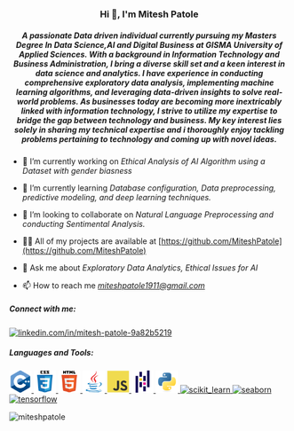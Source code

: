 <h3 align="center">Hi 👋, I'm Mitesh Patole</h1>
<h5 align="center">A passionate Data driven individual currently pursuing my Masters Degree In Data Science,AI and Digital Business at GISMA University of Applied Sciences. With a background in Information Technology and Business Administration, I bring a diverse skill set and a keen interest in data science and analytics. I have experience in conducting comprehensive exploratory data analysis, implementing machine learning algorithms, and leveraging data-driven insights to solve real-world problems. As businesses today are becoming more inextricably linked with information technology, I strive to utilize my expertise to bridge the gap between technology and business. My key interest lies solely in sharing my technical expertise and i thoroughly enjoy tackling problems pertaining to technology and coming up with novel ideas.</h5>

- 🔭 I’m currently working on *Ethical Analysis of AI Algorithm using a Dataset with gender biasness*

- 🌱 I’m currently learning *Database configuration, Data preprocessing, predictive modeling, and deep learning techniques.*

- 👯 I’m looking to collaborate on *Natural Language Preprocessing and conducting Sentimental Analysis.*

- 👨‍💻 All of my projects are available at [https://github.com/MiteshPatole](https://github.com/MiteshPatole)

- 💬 Ask me about *Exploratory Data Analytics, Ethical Issues for AI*

- 📫 How to reach me *miteshpatole1911@gmail.com*

<h5 align="left">Connect with me:</h5>
<p align="left">
<a href="https://linkedin.com/in/linkedin.com/in/mitesh-patole-9a82b5219" target="blank"><img align="center" src="https://raw.githubusercontent.com/rahuldkjain/github-profile-readme-generator/master/src/images/icons/Social/linked-in-alt.svg" alt="linkedin.com/in/mitesh-patole-9a82b5219" height="30" width="40" /></a>
</p>

<h5 align="left">Languages and Tools:</h5>
<p align="left"> <a href="https://www.w3schools.com/cpp/" target="_blank" rel="noreferrer"> <img src="https://raw.githubusercontent.com/devicons/devicon/master/icons/cplusplus/cplusplus-original.svg" alt="cplusplus" width="40" height="40"/> </a> <a href="https://www.w3schools.com/css/" target="_blank" rel="noreferrer"> <img src="https://raw.githubusercontent.com/devicons/devicon/master/icons/css3/css3-original-wordmark.svg" alt="css3" width="40" height="40"/> </a> <a href="https://www.w3.org/html/" target="_blank" rel="noreferrer"> <img src="https://raw.githubusercontent.com/devicons/devicon/master/icons/html5/html5-original-wordmark.svg" alt="html5" width="40" height="40"/> </a> <a href="https://www.java.com" target="_blank" rel="noreferrer"> <img src="https://raw.githubusercontent.com/devicons/devicon/master/icons/java/java-original.svg" alt="java" width="40" height="40"/> </a> <a href="https://developer.mozilla.org/en-US/docs/Web/JavaScript" target="_blank" rel="noreferrer"> <img src="https://raw.githubusercontent.com/devicons/devicon/master/icons/javascript/javascript-original.svg" alt="javascript" width="40" height="40"/> </a> <a href="https://pandas.pydata.org/" target="_blank" rel="noreferrer"> <img src="https://raw.githubusercontent.com/devicons/devicon/2ae2a900d2f041da66e950e4d48052658d850630/icons/pandas/pandas-original.svg" alt="pandas" width="40" height="40"/> </a> <a href="https://www.python.org" target="_blank" rel="noreferrer"> <img src="https://raw.githubusercontent.com/devicons/devicon/master/icons/python/python-original.svg" alt="python" width="40" height="40"/> </a> <a href="https://scikit-learn.org/" target="_blank" rel="noreferrer"> <img src="https://upload.wikimedia.org/wikipedia/commons/0/05/Scikit_learn_logo_small.svg" alt="scikit_learn" width="40" height="40"/> </a> <a href="https://seaborn.pydata.org/" target="_blank" rel="noreferrer"> <img src="https://seaborn.pydata.org/_images/logo-mark-lightbg.svg" alt="seaborn" width="40" height="40"/> </a> <a href="https://www.tensorflow.org" target="_blank" rel="noreferrer"> <img src="https://www.vectorlogo.zone/logos/tensorflow/tensorflow-icon.svg" alt="tensorflow" width="40" height="40"/> </a> </p>

<p><img align="center" src="https://github-readme-stats.vercel.app/api/top-langs?username=miteshpatole&show_icons=true&locale=en&layout=compact" alt="miteshpatole" /></p>

